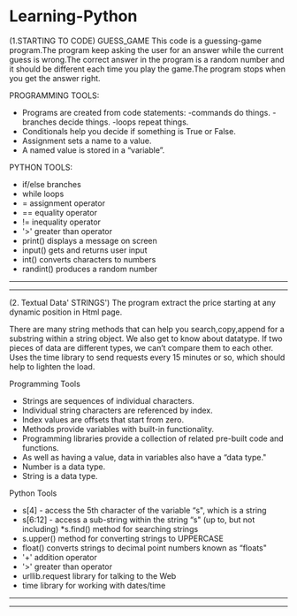 # Learning-Python

(1.STARTING TO CODE)
GUESS_GAME
This code is a guessing-game program.The program keep asking the user for an answer while the current
guess is wrong.The correct answer in the program is a random number and it should be different each time
you play the game.The program stops when you get the answer right.


PROGRAMMING TOOLS:
* Programs are created from code statements:
-commands do things.
-branches decide things.
-loops repeat things.
* Conditionals help you decide if
  something is True or False.
* Assignment sets a name to a value.
* A named value is stored in a “variable”.


PYTHON TOOLS:
* if/else branches
* while loops
* = assignment operator
* == equality operator
* != inequality operator
*  '>' greater than operator
* print() displays a message on screen
* input() gets and returns user input
* int() converts characters to numbers
* randint() produces a random number
------------------------------------------------------------------------------------------------------------------------------------------
------------------------------------------------------------------------------------------------------------------------------------------

(2. Textual Data' STRINGS')
The program extract the price starting at any dynamic position in Html page.

There are many string methods that can help you search,copy,append for a substring within a string object.
We also get to know about datatype. If two pieces of data are different types, we can’t compare them to each other.
Uses the time library to send requests every 15 minutes or so, which should help to lighten the load.

Programming Tools
* Strings are sequences of individual characters.
* Individual string characters are referenced by index.
* Index values are offsets that start from zero.
* Methods provide variables with built-in functionality.
* Programming libraries provide a collection of related
pre-built code and functions.
* As well as having a value, data in variables also have a
“data type."
* Number is a data type.
* String is a data type.




Python Tools
* s[4] - access the 5th character of the variable “s",
which is a string
* s[6:12] - access a sub-string within the string “s" (up
to, but not including)
*s.find() method for searching strings
* s.upper() method for converting strings to
UPPERCASE
* float() converts strings to decimal point numbers
known as “floats"
* '+' addition operator
* '>' greater than operator
* urllib.request library for talking to the Web
* time library for working with dates/time
------------------------------------------------------------------------------------------------------------------------------------------
------------------------------------------------------------------------------------------------------------------------------------------

